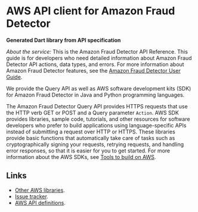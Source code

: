 # AWS API client for Amazon Fraud Detector

**Generated Dart library from API specification**

*About the service:*
This is the Amazon Fraud Detector API Reference. This guide is for
developers who need detailed information about Amazon Fraud Detector API
actions, data types, and errors. For more information about Amazon Fraud
Detector features, see the <a
href="https://docs.aws.amazon.com/frauddetector/latest/ug/">Amazon Fraud
Detector User Guide</a>.

We provide the Query API as well as AWS software development kits (SDK) for
Amazon Fraud Detector in Java and Python programming languages.

The Amazon Fraud Detector Query API provides HTTPS requests that use the
HTTP verb GET or POST and a Query parameter <code>Action</code>. AWS SDK
provides libraries, sample code, tutorials, and other resources for software
developers who prefer to build applications using language-specific APIs
instead of submitting a request over HTTP or HTTPS. These libraries provide
basic functions that automatically take care of tasks such as
cryptographically signing your requests, retrying requests, and handling
error responses, so that it is easier for you to get started. For more
information about the AWS SDKs, see <a
href="https://docs.aws.amazon.com/https:/aws.amazon.com/tools/">Tools to
build on AWS</a>.

## Links

- [Other AWS libraries](https://github.com/agilord/aws_client/tree/master/generated).
- [Issue tracker](https://github.com/agilord/aws_client/issues).
- [AWS API definitions](https://github.com/aws/aws-sdk-js/tree/master/apis).
